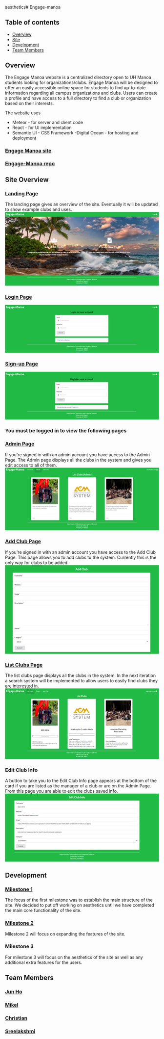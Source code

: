 aesthetics# Engage-manoa
## Table of contents
- [Overview](#overview)
- [Site](#site-overview)
- [Development](#development)
- [Team Members](#team-members)

## Overview
The Engage Manoa website is a centralized directory open to UH Manoa students looking for organizations/clubs. Engage Manoa will be designed to offer an easily accessible online space for students to find up-to-date information regarding all campus organizations and clubs. Users can create a profile and have access to a full directory to find a club or organization based on their interests.

The website uses
- Meteor - for server and client code
- React - for UI implementation
- Semantic UI - CSS Framework
-Digital Ocean - for hosting and deployment

### [Engage Manoa site](http://134.209.77.173/#/)
### [Engage-Manoa repo](https://github.com/engage-manoa/engage-manoa)

## Site Overview

### [Landing Page](http://134.209.77.173/#/)
The landing page gives an overview of the site. Eventually it will be updated to show example clubs and uses.
<img src="Photos/landingM1.png"/>

### [Login Page](http://134.209.77.173/#/signin/)
<img src="Photos/signInM1.png"/>

### [Sign-up Page](http://134.209.77.173/#/signup)
<img src="Photos/registerM1.png"/>

### You must be logged in to view the following pages

### [Admin Page](http://134.209.77.173/#/admin)
If you're signed in with an admin account you have access to the Admin Page. The Admin page displays all the clubs in the system and gives you edit access to all of them.
<img src="Photos/adminM1.png"/>

### [Add Club Page](http://134.209.77.173/#/addclub)
If you're signed in with an admin account you have access to the Add Club Page. This page allows you to add clubs to the system. Currently this is the only way for clubs to be added.
<img src="Photos/addClubM1.png"/>

### [List Clubs Page](http://134.209.77.173/#/listclubs)
The list clubs page displays all the clubs in the system. In the next iteration a search system will be implemented to allow users to easily find clubs they are interested in.
<img src="Photos/listClupsM1.png"/>

### Edit Club Info
A button to take you to the Edit Club Info page appears at the bottom of the card if you are listed as the manager of a club or are on the Admin Page. From this page you are able to edit the clubs saved info.
<img src="Photos/editClubM1.png"/>


## Development
### [Milestone 1](https://github.com/engage-manoa/engage-manoa/projects/1)
The focus of the first milestone was to establish the main structure of the site.
We decided to put off working on aesthetics until we have completed the main core functionality of the site.

### [Milestone 2](https://github.com/engage-manoa/engage-manoa/projects/2)
Milestone 2 will focus on expanding the features of the site.

### Milestone 3
For milestone 3 will focus on the aesthetics of the site as well as any additional extra features for the users.

## Team Members
### [Jun Ho](https://junhocs.github.io)
### [Mikel](https://mikel-ishihara.github.io/)
### [Christian](https://www.notion.so/Christian-Pak-Portfolio-2020-554fded38ce9497198e62aaeca8b3b52)
### [Sreelakshmi](https://smkutty.github.io/)
